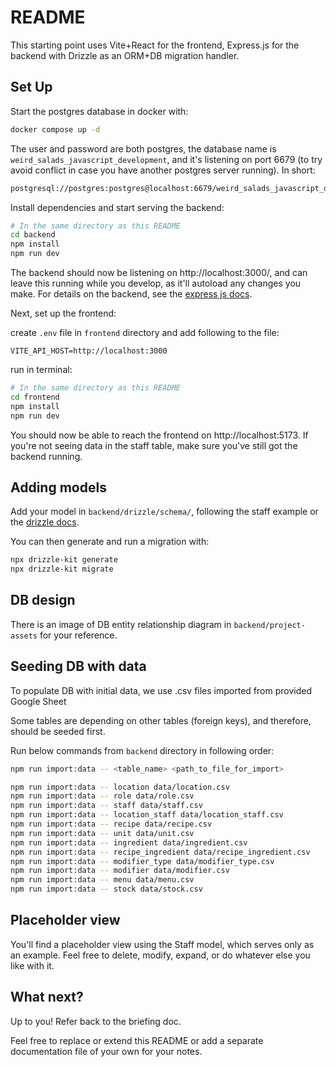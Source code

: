 # README

This starting point uses Vite+React for the frontend, Express.js for the backend with Drizzle as an ORM+DB migration handler.

## Set Up

Start the postgres database in docker with:

```bash
docker compose up -d
```

The user and password are both postgres, the database name is `weird_salads_javascript_development`, and it's listening on port 6679 (to try avoid conflict in case you have another postgres server running). In short:

```bash
postgresql://postgres:postgres@localhost:6679/weird_salads_javascript_development
```

Install dependencies and start serving the backend:

```bash
# In the same directory as this README
cd backend
npm install
npm run dev
```

The backend should now be listening on http://localhost:3000/, and can leave this running while you develop, as it'll autoload any changes you make. For details on the backend, see the [express js docs](https://expressjs.com/).

Next, set up the frontend:

create `.env` file in `frontend` directory and add following to the file:

`VITE_API_HOST=http://localhost:3000`

run in terminal:

```bash
# In the same directory as this README
cd frontend
npm install
npm run dev
```

You should now be able to reach the frontend on http://localhost:5173. If you're not seeing data in the staff table, make sure you've still got the backend running.

## Adding models

Add your model in `backend/drizzle/schema/`, following the staff example or the [drizzle docs](https://orm.drizzle.team/docs/get-started/postgresql-new#step-4---create-a-table).

You can then generate and run a migration with:

```bash
npx drizzle-kit generate
npx drizzle-kit migrate
```

## DB design
There is an image of DB entity relationship diagram in `backend/project-assets` for your reference.

## Seeding DB with data
To populate DB with initial data, we use .csv files imported from provided Google Sheet

Some tables are depending on other tables (foreign keys), and therefore, should be seeded first.

Run below commands from `backend` directory in following order:

```bash
npm run import:data -- <table_name> <path_to_file_for_import>
```

```bash
npm run import:data -- location data/location.csv
npm run import:data -- role data/role.csv
npm run import:data -- staff data/staff.csv
npm run import:data -- location_staff data/location_staff.csv
npm run import:data -- recipe data/recipe.csv
npm run import:data -- unit data/unit.csv
npm run import:data -- ingredient data/ingredient.csv
npm run import:data -- recipe_ingredient data/recipe_ingredient.csv
npm run import:data -- modifier_type data/modifier_type.csv
npm run import:data -- modifier data/modifier.csv
npm run import:data -- menu data/menu.csv
npm run import:data -- stock data/stock.csv
```

## Placeholder view

You'll find a placeholder view using the Staff model, which serves only as an example. Feel free to delete, modify, expand, or do whatever else you like with it.

## What next?

Up to you! Refer back to the briefing doc.

Feel free to replace or extend this README or add a separate documentation file of your own for your notes.
